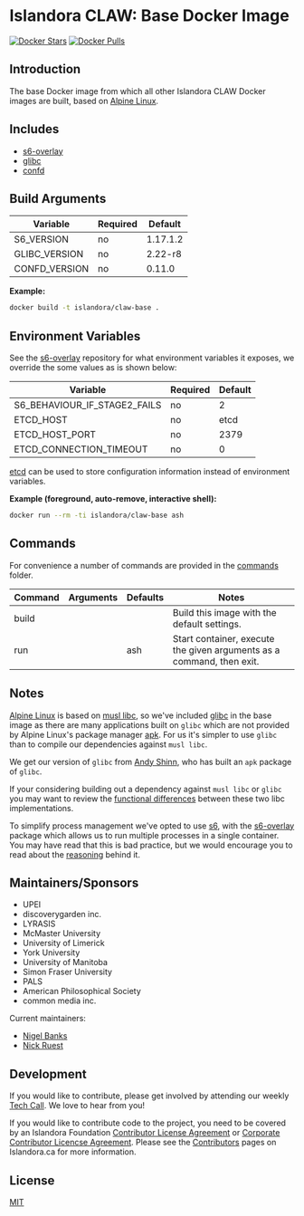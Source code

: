 # Islandora CLAW: Base Docker Image

[![Docker Stars](https://img.shields.io/docker/stars/islandora/claw-base.svg)](https://hub.docker.com/r/islandora/claw-base/)
[![Docker Pulls](https://img.shields.io/docker/pulls/islandora/claw-base.svg)](https://hub.docker.com/r/islandora/claw-base/)

## Introduction

The base Docker image from which all other Islandora CLAW Docker images are built, based on [Alpine Linux](http://alpinelinux.org/).

## Includes
 
* [s6-overlay](https://github.com/just-containers/s6-overlay)
* [glibc](https://github.com/andyshinn/alpine-pkg-glibc)
* [confd](https://github.com/kelseyhightower/confd)

## Build Arguments

| Variable      | Required |  Default |
|---------------|----------|----------|
| S6_VERSION    | no       | 1.17.1.2 |
| GLIBC_VERSION | no       |  2.22-r8 |
| CONFD_VERSION | no       |   0.11.0 |

**Example:**
```bash
docker build -t islandora/claw-base .
```

## Environment Variables

See the [s6-overlay](https://github.com/just-containers/s6-overlay) repository for what environment variables it exposes, we override the some values as is shown below:

| Variable                     | Required | Default |
|------------------------------|----------|---------|
| S6_BEHAVIOUR_IF_STAGE2_FAILS | no       |       2 |
| ETCD_HOST                    | no       |    etcd |
| ETCD_HOST_PORT               | no       |    2379 |
| ETCD_CONNECTION_TIMEOUT      | no       |       0 |

[etcd](https://github.com/coreos/etcd) can be used to store configuration information instead of environment variables.

**Example (foreground, auto-remove, interactive shell):**
```bash
docker run --rm -ti islandora/claw-base ash
```

## Commands

For convenience a number of commands are provided in the [commands](/commands) folder.

| Command | Arguments | Defaults | Notes                                                                 |
|---------|-----------|----------|-----------------------------------------------------------------------|
| build   |           |          | Build this image with the default settings.                           |
| run     |           | ash      | Start container, execute the given arguments as a command, then exit. |

## Notes

[Alpine Linux](http://alpinelinux.org/) is based on [musl libc](http://www.musl-libc.org/), so we've included [glibc](https://www.gnu.org/software/libc/) in the base image as there are many applications built on `glibc` which are not provided by Alpine Linux's package manager [apk](http://wiki.alpinelinux.org/wiki/Alpine_Linux_package_management). For us it's simpler to use `glibc` than to compile our dependencies against `musl libc`.

We get our version of `glibc` from [Andy Shinn](https://github.com/andyshinn/alpine-pkg-glibc), who has built an `apk` package of `glibc`.

If your considering building out a dependency against `musl libc` or `glibc` you may want to review the [functional differences](http://wiki.musl-libc.org/wiki/Functional_differences_from_glibc)
between these two libc implementations.

To simplify process management we've opted to use [s6](http://skarnet.org/software/s6/overview.html), with the [s6-overlay](https://github.com/just-containers/s6-overlay) package which allows us to run multiple processes in a single container. You may have read that this is bad practice, but we would encourage you to read about the [reasoning](https://github.com/just-containers/s6-overlay#the-docker-way) behind it.

## Maintainers/Sponsors

* UPEI
* discoverygarden inc.
* LYRASIS
* McMaster University
* University of Limerick
* York University
* University of Manitoba
* Simon Fraser University
* PALS
* American Philosophical Society
* common media inc.

Current maintainers:

* [Nigel Banks](https://github.com/nigelgbanks)
* [Nick Ruest](https://github.com/ruebot)

## Development

If you would like to contribute, please get involved by attending our weekly [Tech Call](https://github.com/Islandora-CLAW/CLAW/wiki). We love to hear from you!

If you would like to contribute code to the project, you need to be covered by an Islandora Foundation [Contributor License Agreement](http://islandora.ca/sites/default/files/islandora_cla.pdf) or [Corporate Contributor Licencse Agreement](http://islandora.ca/sites/default/files/islandora_ccla.pdf). Please see the [Contributors](http://islandora.ca/resources/contributors) pages on Islandora.ca for more information.

## License

[MIT](https://opensource.org/licenses/MIT)
